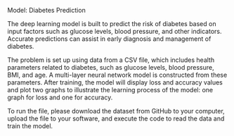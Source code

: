 Model: Diabetes Prediction

The deep learning model is built to predict the risk of diabetes based on input factors such as glucose levels, blood pressure, and other indicators. Accurate predictions can assist in early diagnosis and management of diabetes.

The problem is set up using data from a CSV file, which includes health parameters related to diabetes, such as glucose levels, blood pressure, BMI, and age. A multi-layer neural network model is constructed from these parameters. After training, the model will display loss and accuracy values and plot two graphs to illustrate the learning process of the model: one graph for loss and one for accuracy.

To run the file, please download the dataset from GitHub to your computer, upload the file to your software, and execute the code to read the data and train the model.
